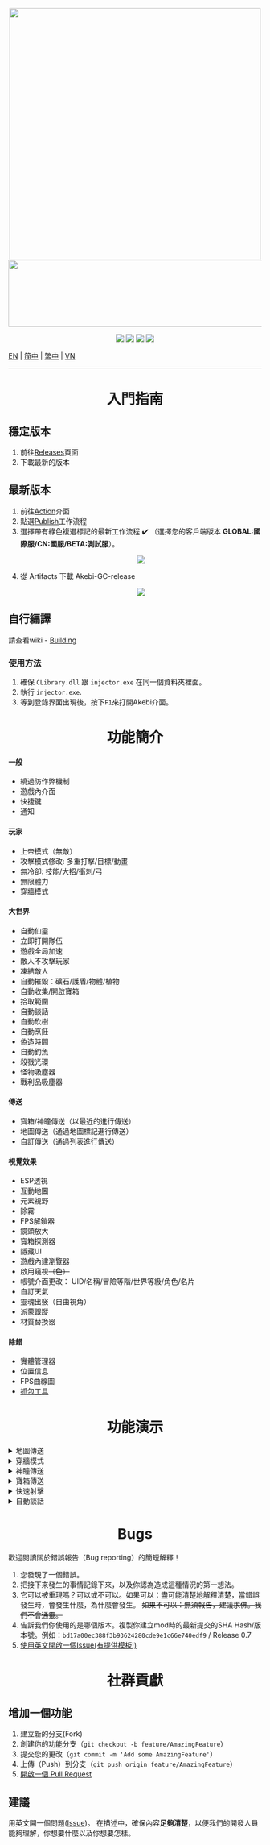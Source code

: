 <p align="center">
  <a href="#"><img width="500" height="500" src="https://user-images.githubusercontent.com/67109235/176832758-7089defd-0edd-4c7a-bd69-60eeef99dca7.png"></a>
  <a href="#"><img width="690" height="133" src="https://user-images.githubusercontent.com/67109235/176832764-471a6bd5-405f-43dd-97ec-c11997880993.png"></a>
</p>

<p align="center">
	<a href="https://github.com/Papaya-Group/Akebi-GC/releases/latest"><img src="https://img.shields.io/github/v/release/Papaya-Group/Akebi-GC?style=for-the-badge"></a>
	<a href="https://github.com/Papaya-Group/Akebi-GC/releases"><img src="https://img.shields.io/github/downloads/Papaya-Group/Akebi-GC/total.svg?style=for-the-badge"></a>
	<a href="https://github.com/Papaya-Group/Akebi-GC/graphs/contributors"><img src="https://img.shields.io/github/contributors/Papaya-Group/Akebi-GC?style=for-the-badge&color=red"></a>
	<a href="https://discord.gg/MmV8hNZB9S"><img src="https://img.shields.io/discord/440536354544156683?label=Discord&logo=discord&style=for-the-badge&color=blueviolet"></a>
</p>

[EN](README.md) | [简中](README_zh-Hans.md) | [繁中](README_zh-Hant.md) | [VN](README_vi-vn.md)

---

<h1 align="center">入門指南</h1>

## 穩定版本
1. 前往[Releases](https://github.com/Papaya-Group/Akebi-GC/releases)頁面
1. 下載最新的版本

## 最新版本
1. 前往[Action](https://github.com/Papaya-Group/Akebi-GC/actions)介面
1. 點選[Publish](https://github.com/Papaya-Group/Akebi-GC/actions/workflows/main.yml)工作流程
1. 選擇帶有綠色複選標記的最新工作流程 :heavy_check_mark: （選擇您的客戶端版本 **GLOBAL:國際服/CN:國服/BETA:測試服**）。
	<p align="center">
	  <a href="#"><img src="https://user-images.githubusercontent.com/96950043/186429274-1e556c58-8027-4ec9-9c1d-3609c75aede4.png"></a>
	</p>
4. 從 Artifacts 下載 Akebi-GC-release
	<p align="center">
	  <a href="#"><img src="https://user-images.githubusercontent.com/96950043/186429302-7c7be3f6-df2f-4e49-9bb9-4a703c3491df.png"></a>
	</p>

## 自行編譯
請查看wiki - [Building](https://github.com/Papaya-Group/Akebi-GC/wiki/Building%EF%BD%9C%E5%BB%BA%E7%BD%AE)

### 使用方法
1. 確保 `CLibrary.dll` 跟 `injector.exe` 在同一個資料夾裡面。
2. 執行 `injector.exe`.
3. 等到登錄界面出現後，按下`F1`來打開Akebi介面。

<h1 align="center">功能簡介</h1>

#### 一般
- 繞過防作弊機制
- 遊戲內介面
- 快捷鍵
- 通知

#### 玩家
- 上帝模式（無敵）
- 攻擊模式修改: 多重打擊/目標/動畫
- 無冷卻: 技能/大招/衝刺/弓
- 無限體力
- 穿牆模式

#### 大世界
- 自動仙靈
- 立即打開隊伍
- 遊戲全局加速
- 敵人不攻擊玩家
- 凍結敵人
- 自動摧毁：礦石/護盾/物體/植物
- 自動收集/開啟寶箱
- 拾取範圍
- 自動談話
- 自動砍樹
- 自動烹飪
- 偽造時間
- 自動釣魚
- 殺戮光環
- 怪物吸塵器
- 戰利品吸塵器

#### 傳送
- 寶箱/神瞳傳送（以最近的進行傳送）
- 地圖傳送（通過地圖標記進行傳送）
- 自訂傳送（通過列表進行傳送）

#### 視覺效果 
- ESP透視
- 互動地圖
- 元素視野
- 除霧
- FPS解鎖器
- 鏡頭放大
- 寶箱探測器
- 隱藏UI
- 遊戲內建瀏覽器
- 啟用窺視~~（色）~~
- 帳號介面更改： UID/名稱/冒險等階/世界等級/角色/名片
- 自訂天氣
- 靈魂出竅（自由視角）
- 派蒙跟蹤
- 材質替換器

#### 除錯
- 實體管理器
- 位置信息
- FPS曲線圖
- [抓包工具](https://github.com/Akebi-Group/Akebi-PacketSniffer)

<h1 align="center">功能演示</h1>

<details>
  <summary>地圖傳送</summary>
  <img src="https://github.com/CallowBlack/gif-demos/blob/main/genshin-cheat/map-teleport-demo.gif"/>
</details>
<details>
  <summary>穿牆模式</summary>
  <img src="https://github.com/CallowBlack/gif-demos/blob/main/genshin-cheat/noclip-demo.gif"/>
</details>
<details>
  <summary>神瞳傳送</summary>
  <img src="https://github.com/CallowBlack/gif-demos/blob/main/genshin-cheat/oculi-teleport-demo.gif"/>
</details>
<details>
  <summary>寶箱傳送</summary>
  <img src="https://github.com/CallowBlack/gif-demos/blob/main/genshin-cheat/chest-teleport-demo.gif"/>
</details>
<details>
  <summary>快速射擊</summary>
  <img src="https://github.com/CallowBlack/gif-demos/blob/main/genshin-cheat/rapid-fire-demo.gif"/>
</details>
<details>
  <summary>自動談話</summary>
  <img src="https://github.com/CallowBlack/gif-demos/blob/main/genshin-cheat/auto-talk-demo.gif"/>
</details>

<h1 align="center">Bugs</h1>

歡迎閱讀關於錯誤報告（Bug reporting）的簡短解釋！

1. 您發現了一個錯誤。
2. 把接下來發生的事情記錄下來，以及你認為造成這種情況的第一想法。
3. 它可以被重現嗎？可以或不可以。如果可以：盡可能清楚地解釋清楚，當錯誤發生時，會發生什麼，為什麼會發生。 ~~如果不可以：無須報告，建議求佛。我們不會通靈。~~
4. 告訴我們你使用的是哪個版本。複製你建立mod時的最新提交的SHA Hash/版本號。例如：`bd17a00ec388f3b93624280cde9e1c66e740edf9` / Release 0.7
5. [使用英文開啟一個Issue(有提供模板!)](https://github.com/Papaya-Group/Akebi-GC/issues)

<h1 align="center">社群貢獻</h1>

## 增加一個功能
1. 建立新的分支(Fork)
1. 創建你的功能分支（`git checkout -b feature/AmazingFeature`）
1. 提交您的更改（`git commit -m 'Add some AmazingFeature'`）
1. 上傳（Push）到分支（`git push origin feature/AmazingFeature`）
1. [開啟一個 Pull Request](https://github.com/Papaya-Group/Akebi-GC/pulls)

## 建議

用英文開一個問題([Issue](https://github.com/Papaya-Group/Akebi-GC/issues))。
在描述中，確保內容**足夠清楚**，以便我們的開發人員能夠理解，你想要什麼以及你想要怎樣。